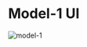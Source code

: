 # Model-1 UI
![model-1](https://user-images.githubusercontent.com/100152824/176882819-583b0dba-0656-484b-85f5-6d657302d5e3.png)
